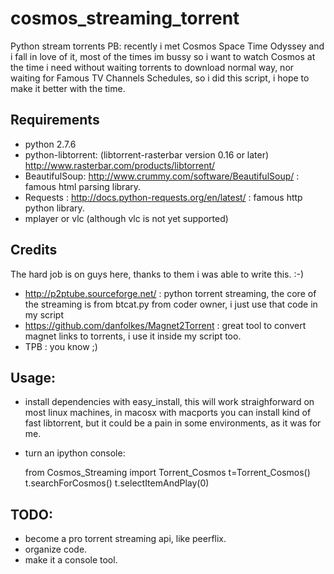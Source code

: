 cosmos_streaming_torrent
========================

Python stream torrents PB: recently i met Cosmos Space Time Odyssey and i fall in love of it, most of the times im bussy so i want to watch Cosmos at the time i need without waiting torrents to download normal way, nor waiting for Famous TV Channels Schedules, so i did this script, i hope to make it better with the time.

## Requirements
* python 2.7.6
* python-libtorrent:  (libtorrent-rasterbar version 0.16 or later)  <http://www.rasterbar.com/products/libtorrent/>
* BeautifulSoup:  <http://www.crummy.com/software/BeautifulSoup/> : famous html parsing library.
* Requests : http://docs.python-requests.org/en/latest/ : famous http python library.
* mplayer or vlc (although vlc is not yet supported)

## Credits 
The hard job is on guys here, thanks to them i was able to write this. :-) 
* <http://p2ptube.sourceforge.net/> : python torrent streaming, the core of the streaming is from btcat.py from coder owner, i just use that code in my script
* <https://github.com/danfolkes/Magnet2Torrent> : great tool to convert magnet links to torrents, i use it inside my script too. 
* TPB : you know ;)

## Usage:
* install dependencies with easy_install, this will work straighforward on most linux machines, in macosx with macports you can install kind of fast
libtorrent, but it could be a pain in some environments, as it was for me. 
* turn an ipython console:

    from Cosmos_Streaming import Torrent_Cosmos
    t=Torrent_Cosmos()
    t.searchForCosmos()
    t.selectItemAndPlay(0)

## TODO:
* become a pro torrent streaming api, like peerflix.
* organize code.
* make it a console tool.













